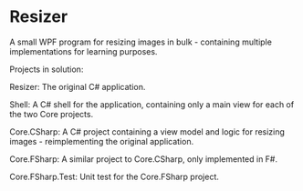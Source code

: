 Resizer
=======

A small WPF program for resizing images in bulk - containing multiple implementations for learning purposes.

Projects in solution:

Resizer: The original C# application.

Shell: A C# shell for the application, containing only a main view for each of the two Core projects.

Core.CSharp: A C# project containing a view model and logic for resizing images - reimplementing the original application.

Core.FSharp: A similar project to Core.CSharp, only implemented in F#.

Core.FSharp.Test: Unit test for the Core.FSharp project.
